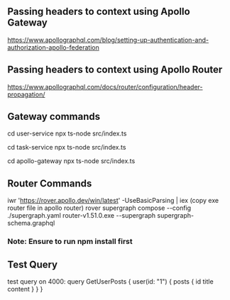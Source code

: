 ## Passing headers to context using Apollo Gateway
https://www.apollographql.com/blog/setting-up-authentication-and-authorization-apollo-federation

## Passing headers to context using Apollo Router
https://www.apollographql.com/docs/router/configuration/header-propagation/


## Gateway commands
cd user-service
npx ts-node src/index.ts

cd task-service
npx ts-node src/index.ts

cd apollo-gateway
npx ts-node src/index.ts


## Router Commands
iwr 'https://rover.apollo.dev/win/latest' -UseBasicParsing | iex
(copy exe router file in apollo router)
rover supergraph compose --config ./supergraph.yaml
router-v1.51.0.exe --supergraph supergraph-schema.graphql


### Note: Ensure to run npm install first

## Test Query
test query on 4000:
query GetUserPosts {
  user(id: "1") {
    posts {
      id
      title
      content
    }
  }
}
